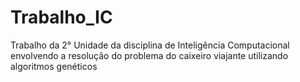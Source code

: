 # Trabalho_IC
Trabalho da 2° Unidade da disciplina de Inteligência Computacional envolvendo a resolução do problema do caixeiro viajante utilizando algoritmos genéticos
